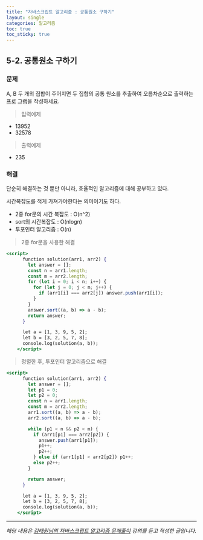 ```yaml
---
title: "자바스크립트 알고리즘 : 공통원소 구하기"
layout: single
categories: 알고리즘
toc: true
toc_sticky: true
---
```


## 5-2. 공통원소 구하기

### 문제

A, B 두 개의 집합이 주어지면 두 집합의 공통 원소를 추출하여 오름차순으로 출력하는 프로
그램을 작성하세요.

> 입력예제

- 13952
- 32578

> 출력예제

- 235

### 해결

단순히 해결하는 것 뿐만 아니라, 효율적인 알고리즘에 대해 공부하고 있다.

시간복잡도를 적게 가져가야한다는 의미이기도 하다.

- 2중 for문의 시간 복잡도 : O(n^2)
- sort의 시간복잡도 : O(nlogn)
- 투포인터 알고리즘 : O(n)

> 2중 for문을 사용한 해결

```jsx
<script>
      function solution(arr1, arr2) {
        let answer = [];
        const n = arr1.length;
        const m = arr2.length;
        for (let i = 0; i < n; i++) {
          for (let j = 0; j < m; j++) {
            if (arr1[i] === arr2[j]) answer.push(arr1[i]);
          }
        }
        answer.sort((a, b) => a - b);
        return answer;
      }

      let a = [1, 3, 9, 5, 2];
      let b = [3, 2, 5, 7, 8];
      console.log(solution(a, b));
    </script>
```

> 정렬한 후, 투포인터 알고리즘으로 해결

```jsx
<script>
      function solution(arr1, arr2) {
        let answer = [];
        let p1 = 0;
        let p2 = 0;
        const n = arr1.length;
        const m = arr2.length;
        arr1.sort((a, b) => a - b);
        arr2.sort((a, b) => a - b);

        while (p1 < n && p2 < m) {
          if (arr1[p1] === arr2[p2]) {
            answer.push(arr1[p1]);
            p1++;
            p2++;
          } else if (arr1[p1] < arr2[p2]) p1++;
          else p2++;
        }

        return answer;
      }

      let a = [1, 3, 9, 5, 2];
      let b = [3, 2, 5, 7, 8];
      console.log(solution(a, b));
    </script>
```

---

_해당 내용은 [김태원님의 자바스크립트 알고리즘 문제풀이](https://www.inflearn.com/course/%EC%9E%90%EB%B0%94%EC%8A%A4%ED%81%AC%EB%A6%BD%ED%8A%B8-%EC%95%8C%EA%B3%A0%EB%A6%AC%EC%A6%98-%EB%AC%B8%EC%A0%9C%ED%92%80%EC%9D%B4/dashboard) 강의를 듣고 작성한 글입니다._
